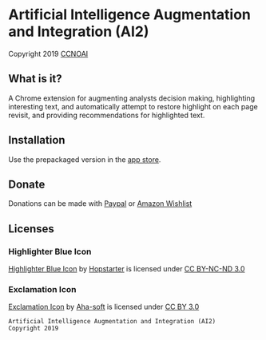 # Artificial Intelligence Augmentation and Integration (AI2)
Copyright 2019 [CCNOAI](http://ccnoai.com)

## What is it?
A Chrome extension for augmenting analysts decision making, highlighting interesting text, and automatically attempt to restore highlight on each page revisit, and providing recommendations for highlighted text.

## Installation
Use the prepackaged version in the [app store](https://chrome.google.com/webstore/detail/super-simple-highlighter/hhlhjgianpocpoppaiihmlpgcoehlhio).

## Donate
Donations can be made with [Paypal](https://www.paypal.com/cgi-bin/webscr?cmd=_s-xclick&hosted_button_id=TXVYJTNXQKPCY) or [Amazon Wishlist](http://www.amazon.co.uk/registry/wishlist/2JZNJ3B74GUUU)

## Licenses

### Highlighter Blue Icon
[Highlighter Blue Icon](http://www.iconarchive.com/show/soft-scraps-icons-by-hopstarter/Highlighter-Blue-icon.html) by [Hopstarter](http://hopstarter.deviantart.com) is licensed under [CC BY-NC-ND 3.0](http://creativecommons.org/licenses/by-nc-nd/3.0/)

### Exclamation Icon
[Exclamation Icon](https://www.iconfinder.com/icons/32453/alert_attention_danger_error_exclamation_hanger_message_problem_warning_icon) by [Aha-soft](http://www.aha-soft.com/) is licensed under [CC BY 3.0](http://creativecommons.org/licenses/by/3.0/)

    Artificial Intelligence Augmentation and Integration (AI2)
    Copyright 2019
   
